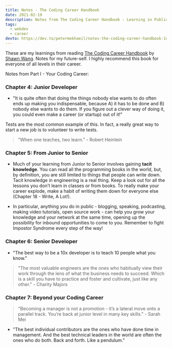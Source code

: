 ```yaml
---
title: Notes - The Coding Career Handbook
date: 2021-02-19
description: Notes from The Coding Career Handbook - Learning in Public by Shawn Wang.
tags:
  - webdev
  - career
devto: https://dev.to/petermekhaeil/notes-the-coding-career-handbook-1ca5
---
```


These are my learnings from reading [The Coding Career Handbook](https://www.learninpublic.org/) by [Shawn Wang](https://www.swyx.io/). Notes for my future-self. I highly recommend this book for everyone of all levels in their career.

Notes from Part I - Your Coding Career:

### Chapter 4: Junior Developer

- "It is quite often that doing the things nobody else wants to do often ends up making you indispensable, because A) it has to be done and B) nobody else wants to do them. If you figure out a clever way of doing it, you could even make a career (or startup) out of it!"

Tests are the most common example of this. In fact, a really great way to start a new job is to volunteer to write tests.

> “When one teaches, two learn.” - Robert Heinlein

### Chapter 5: From Junior to Senior

- Much of your learning from Junior to Senior involves gaining **tacit knowledge**. You can read all the programming books in the world, but, by definition, you are still limited to things that people can write down. Tacit knowledge in engineering is a real thing. Keep a look out for all the lessons you don’t learn in classes or from books. To really make your career explode, make a habit of writing them down for everyone else (Chapter 18 - Write, A Lot!).

- In particular, anything you do in public - blogging, speaking, podcasting, making video tutorials, open source work - can help you grow your knowledge and your network at the same time, opening up the possibility for inbound opportunities to come to you. Remember to fight Impostor Syndrome every step of the way!

### Chapter 6: Senior Developer

- "The best way to be a 10x developer is to teach 10 people what you know."

> "The most valuable engineers are the ones who habitually view their work through the lens of what the business needs to succeed. Which is a skill you have to practice and foster and cultivate, just like any other." - Charity Majors

### Chapter 7: Beyond your Coding Career

> "Becoming a manager is not a promotion - it’s a lateral move onto a parallel track. You’re back at junior level in many key skills." - Sarah Mei

- "The best individual contributors are the ones who have done time in management. And the best technical leaders in the world are often the ones who do both. Back and forth. Like a pendulum."
